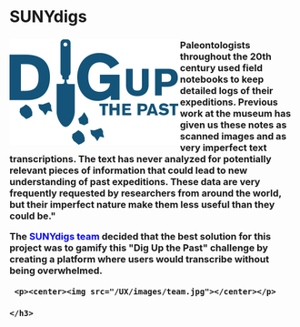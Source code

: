 # SUNYdigs

<h3><p><img src="/UX/images/digs_logo.jpg" align="left">Paleontologists throughout the 20th century used field notebooks to keep detailed logs of their expeditions. Previous work at the museum has given us these notes as scanned images and as very imperfect text transcriptions. The text has never analyzed for potentially relevant pieces of information that could lead to new understanding of past expeditions. These data are very frequently requested by researchers from around the world, but their imperfect nature make them less useful than they could be."</p>
     <p>  The <font color="blue">SUNYdigs team</font> decided that the best solution for this project was to gamify this "Dig Up the Past" challenge by creating a platform where users would transcribe without being overwhelmed.</p>
	 
	 <p><center><img src="/UX/images/team.jpg"></center></p>
	 
	</h3> 

